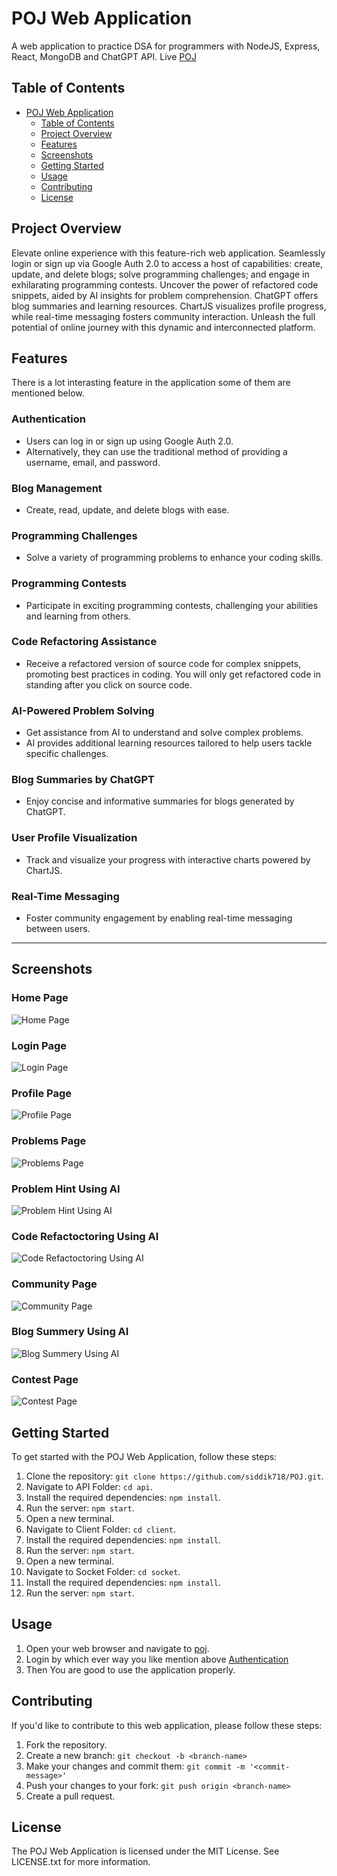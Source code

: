 # POJ Web Application

A web application to practice DSA for programmers with NodeJS, Express, React, MongoDB and ChatGPT API.
Live [POJ](https://poj.netlify.app/)

## Table of Contents

- [POJ Web Application](#poj-web-application)
  - [Table of Contents](#table-of-contents)
  - [Project Overview](#project-overview)
  - [Features](#features)
  - [Screenshots](#screenshots)
  - [Getting Started](#getting-started)
  - [Usage](#usage)
  - [Contributing](#contributing)
  - [License](#license)

## Project Overview

Elevate online experience with this feature-rich web application. Seamlessly login or sign up via Google Auth 2.0 to access a host of capabilities: create, update, and delete blogs; solve programming challenges; and engage in exhilarating programming contests. Uncover the power of refactored code snippets, aided by AI insights for problem comprehension. ChatGPT offers blog summaries and learning resources. ChartJS visualizes profile progress, while real-time messaging fosters community interaction. Unleash the full potential of  online journey with this dynamic and interconnected platform.

## Features

There is a lot interasting feature in the application some of them are mentioned below.

### Authentication

- Users can log in or sign up using Google Auth 2.0.
- Alternatively, they can use the traditional method of providing a username, email, and password.

### Blog Management

- Create, read, update, and delete blogs with ease.

### Programming Challenges

- Solve a variety of programming problems to enhance your coding skills.

### Programming Contests

- Participate in exciting programming contests, challenging your abilities and learning from others.

### Code Refactoring Assistance

- Receive a refactored version of source code for complex snippets, promoting best practices in coding. You will only get refactored code in standing after you click on source code.

### AI-Powered Problem Solving

- Get assistance from AI to understand and solve complex problems.
- AI provides additional learning resources tailored to help users tackle specific challenges.

### Blog Summaries by ChatGPT

- Enjoy concise and informative summaries for blogs generated by ChatGPT.

### User Profile Visualization

- Track and visualize your progress with interactive charts powered by ChartJS.

### Real-Time Messaging

- Foster community engagement by enabling real-time messaging between users.

---

## Screenshots

### Home Page

![Home Page](screenshots/Home.png)

### Login Page

![Login Page](screenshots/Login.png)

### Profile Page

![Profile Page](screenshots/UserProfile.png)

### Problems Page

![Problems Page](screenshots/Problems.png)

### Problem Hint Using AI

![Problem Hint Using AI](screenshots/PronlemHint.png)

### Code Refactoctoring Using AI

![Code Refactoctoring Using AI](screenshots/CodeRefactor.png)

### Community Page

![Community Page](screenshots/Community.png)

### Blog Summery Using AI

![Blog Summery Using AI](screenshots/BlogSummery.png)

### Contest Page

![Contest Page](screenshots/Contest.png)

## Getting Started

To get started with the POJ Web Application, follow these steps:

1. Clone the repository: `git clone https://github.com/siddik718/POJ.git`.
2. Navigate to API Folder: `cd api`.
3. Install the required dependencies: `npm install`.
4. Run the server: `npm start`.
5. Open a new terminal.
6. Navigate to Client Folder: `cd client`.
7. Install the required dependencies: `npm install`.
8. Run the server: `npm start`.
9. Open a new terminal.
10. Navigate to Socket Folder: `cd socket`.
11. Install the required dependencies: `npm install`.
12. Run the server: `npm start`.

## Usage

1. Open your web browser and navigate to [poj](https://poj.netlify.app/).
2. Login by which ever way you like mention above [Authentication](#authentication)
3. Then You are good to use the application properly.

## Contributing

If you'd like to contribute to this web application, please follow these steps:

1. Fork the repository.
2. Create a new branch: `git checkout -b <branch-name>`
3. Make your changes and commit them: `git commit -m '<commit-message>'`
4. Push your changes to your fork: `git push origin <branch-name>`
5. Create a pull request.

## License

The POJ Web Application is licensed under the MIT License. See LICENSE.txt for more information.
